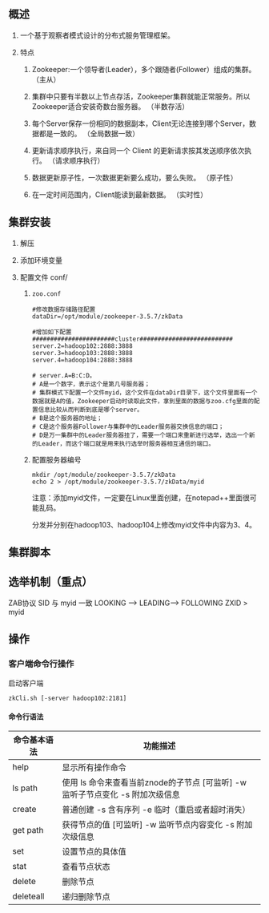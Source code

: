 ## 概述

1. 一个基于观察者模式设计的分布式服务管理框架。

2. 特点

    1. Zookeeper:一个领导者(Leader），多个跟随者(Follower）组成的集群。
    （主从）

    2. 集群中只要有半数以上节点存活，Zookeeper集群就能正常服务。所以Zookeeper适合安装奇数台服务器。
    （半数存活）
    
    3. 每个Server保存一份相同的数据副本，Client无论连接到哪个Server，数据都是一致的。
    （全局数据一致）
    
    4. 更新请求顺序执行，来自同一个 Client 的更新请求按其发送顺序依次执行。
    （请求顺序执行）
    
    5. 数据更新原子性，一次数据更新要么成功，要么失败。
    （原子性）
    
    6. 在一定时间范围内，Client能读到最新数据。
    （实时性）

## 集群安装
1. 解压

2. 添加环境变量
3. 配置文件 conf/
    1. `zoo.conf`

        ```shell
        #修改数据存储路径配置
        dataDir=/opt/module/zookeeper-3.5.7/zkData
        
        #增加如下配置
        #######################cluster##########################
        server.2=hadoop102:2888:3888
        server.3=hadoop103:2888:3888
        server.4=hadoop104:2888:3888

        # server.A=B:C:D。
        # A是一个数字，表示这个是第几号服务器；
        # 集群模式下配置一个文件myid，这个文件在dataDir目录下，这个文件里面有一个数据就是A的值，Zookeeper启动时读取此文件，拿到里面的数据与zoo.cfg里面的配置信息比较从而判断到底是哪个server。
        # B是这个服务器的地址；
        # C是这个服务器Follower与集群中的Leader服务器交换信息的端口；
        # D是万一集群中的Leader服务器挂了，需要一个端口来重新进行选举，选出一个新的Leader，而这个端口就是用来执行选举时服务器相互通信的端口。
        ```

    2. 配置服务器编号

        ```shell
        mkdir /opt/module/zookeeper-3.5.7/zkData
        echo 2 > /opt/module/zookeeper-3.5.7/zkData/myid
        ```

        注意：添加myid文件，一定要在Linux里面创建，在notepad++里面很可能乱码。

        分发并分别在hadoop103、hadoop104上修改myid文件中内容为3、4。


## 集群脚本

## 选举机制（重点）

ZAB协议
SID 与 myid 一致
LOOKING --> LEADING--> FOLLOWING
ZXID > myid

## 操作

### 客户端命令行操作

启动客户端

```shell
zkCli.sh [-server hadoop102:2181]
```

#### 命令行语法

| **命令基本语法** | **功能描述**                                                                      |
| ---------------- | --------------------------------------------------------------------------------- |
| help             | 显示所有操作命令                                                                  |
| ls path          | 使用 ls 命令来查看当前znode的子节点 [可监听]  -w 监听子节点变化  -s  附加次级信息 |
| create           | 普通创建  -s 含有序列  -e 临时（重启或者超时消失）                                |
| get path         | 获得节点的值 [可监听]  -w 监听节点内容变化  -s  附加次级信息                      |
| set              | 设置节点的具体值                                                                  |
| stat             | 查看节点状态                                                                      |
| delete           | 删除节点                                                                          |
| deleteall        | 递归删除节点                                                                      |